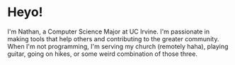 # Heyo!
I'm Nathan, a Computer Science Major at UC Irvine. I'm passionate in making tools that help others and contributing to the greater community. When I'm not programming, I'm serving my church (remotely haha), playing guitar, going on hikes, or some weird combination of those three.
